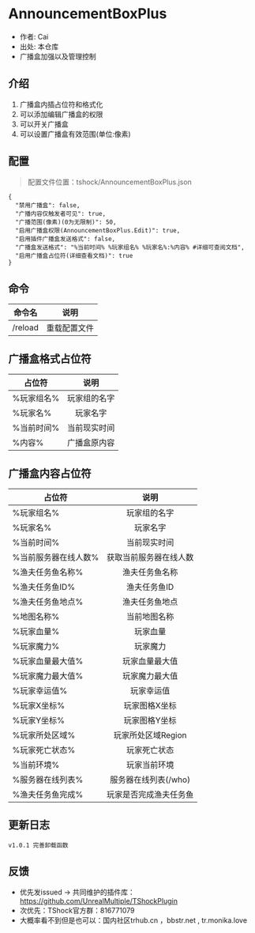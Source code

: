 # AnnouncementBoxPlus

- 作者: Cai
- 出处: 本仓库
- 广播盒加强以及管理控制

## 介绍

1. 广播盒内插占位符和格式化   
2. 可以添加编辑广播盒的权限   
3. 可以开关广播盒   
4. 可以设置广播盒有效范围(单位:像素)   


## 配置
> 配置文件位置：tshock/AnnouncementBoxPlus.json
```json5
{
  "禁用广播盒": false,
  "广播内容仅触发者可见": true,
  "广播范围(像素)(0为无限制)": 50,
  "启用广播盒权限(AnnouncementBoxPlus.Edit)": true,
  "启用插件广播盒发送格式": false,
  "广播盒发送格式": "%当前时间% %玩家组名% %玩家名%:%内容% #详细可查阅文档",
  "启用广播盒占位符(详细查看文档)": true
}
```
## 命令

| 命令名     |   说明   |
|---------|:------:|
| /reload | 重载配置文件 |

## 广播盒格式占位符

| 占位符    |   说明   |
|--------|:------:|
| %玩家组名% | 玩家组的名字 |
| %玩家名%  |  玩家名字  |
| %当前时间% | 当前现实时间 |
| %内容%   | 广播盒原内容 |

## 广播盒内容占位符

| 占位符         |      说明       |
|-------------|:-------------:|
| %玩家组名%      |    玩家组的名字     |
| %玩家名%       |     玩家名字      |
| %当前时间%      |    当前现实时间     |
| %当前服务器在线人数% |  获取当前服务器在线人数  |
| %渔夫任务鱼名称%   |    渔夫任务鱼名称    |
| %渔夫任务鱼ID%   |    渔夫任务鱼ID    |
| %渔夫任务鱼地点%   |    渔夫任务鱼地点    |
| %地图名称%      |    当前地图名称     |
| %玩家血量%      |     玩家血量      |
| %玩家魔力%      |     玩家魔力      |
| %玩家血量最大值%   |    玩家血量最大值    |
| %玩家魔力最大值%   |    玩家魔力最大值    |
| %玩家幸运值%     |     玩家幸运值     |
| %玩家X坐标%     |    玩家图格X坐标    |
| %玩家Y坐标%     |    玩家图格Y坐标    |
| %玩家所处区域%    | 玩家所处区域Region  |
| %玩家死亡状态%    |    玩家死亡状态     |
| %当前环境%      |    玩家当前环境     |
| %服务器在线列表%   | 服务器在线列表(/who) |
| %渔夫任务鱼完成%   |  玩家是否完成渔夫任务鱼  |

## 更新日志

```
v1.0.1 完善卸载函数
```

## 反馈
- 优先发issued -> 共同维护的插件库：https://github.com/UnrealMultiple/TShockPlugin
- 次优先：TShock官方群：816771079
- 大概率看不到但是也可以：国内社区trhub.cn ，bbstr.net , tr.monika.love
